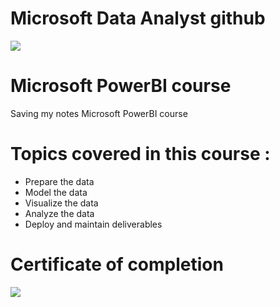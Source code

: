 # Microsoft Data Analyst github



![](https://miro.medium.com/max/800/0*ka95iNKiFbu7KFTS.gif)

# Microsoft PowerBI course
Saving my notes Microsoft PowerBI course


# Topics covered in this course :
* Prepare the data
* Model the data
* Visualize the data
* Analyze the data
* Deploy and maintain deliverables

# Certificate of completion
![](https://i.imgur.com/3lrHEaD.png)


